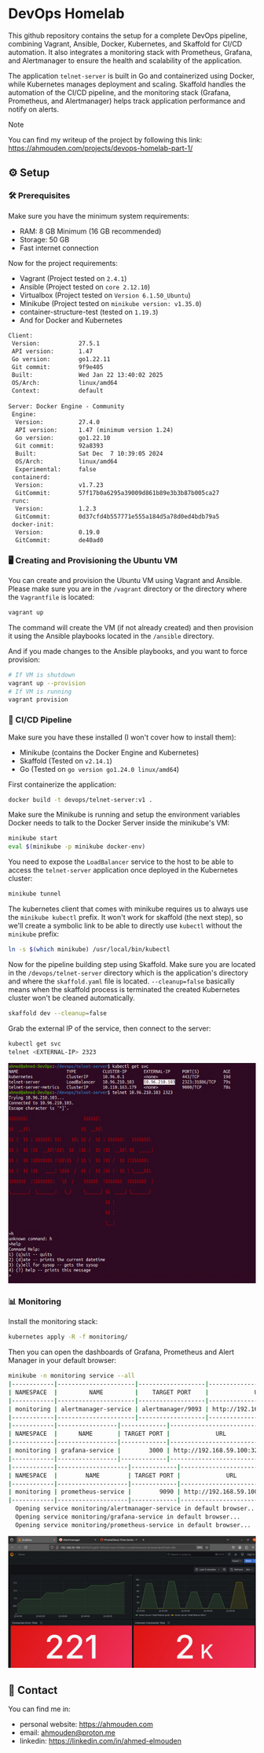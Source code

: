 # DevOps Homelab

This github repository contains the setup for a complete DevOps pipeline, combining Vagrant, Ansible, Docker, Kubernetes, and Skaffold for CI/CD automation. It also integrates a monitoring stack with Prometheus, Grafana, and Alertmanager to ensure the health and scalability of the application.

The application `telnet-server` is built in Go and containerized using Docker, while Kubernetes manages deployment and scaling. Skaffold handles the automation of the CI/CD pipeline, and the monitoring stack (Grafana, Prometheus, and Alertmanager) helps track application performance and notify on alerts.

> [!NOTE]
> You can find my writeup of the project by following this link: https://ahmouden.com/projects/devops-homelab-part-1/

## ⚙️ Setup
### 🛠️ Prerequisites

Make sure you have the minimum system requirements:

- RAM: 8 GB Minimum (16 GB recommended)
- Storage: 50 GB
- Fast internet connection

Now for the project requirements:
- Vagrant (Project tested on `2.4.1`)
- Ansible (Project tested on `core 2.12.10`)
- Virtualbox (Project tested on `Version 6.1.50_Ubuntu`)
- Minikube (Project tested on `minikube version: v1.35.0`)
- container-structure-test (tested on `1.19.3`)
- And for Docker and Kubernetes
```
Client:
 Version:           27.5.1
 API version:       1.47
 Go version:        go1.22.11
 Git commit:        9f9e405
 Built:             Wed Jan 22 13:40:02 2025
 OS/Arch:           linux/amd64
 Context:           default

Server: Docker Engine - Community
 Engine:
  Version:          27.4.0
  API version:      1.47 (minimum version 1.24)
  Go version:       go1.22.10
  Git commit:       92a8393
  Built:            Sat Dec  7 10:39:05 2024
  OS/Arch:          linux/amd64
  Experimental:     false
 containerd:
  Version:          v1.7.23
  GitCommit:        57f17b0a6295a39009d861b89e3b3b87b005ca27
 runc:
  Version:          1.2.3
  GitCommit:        0d37cfd4b557771e555a184d5a78d0ed4bdb79a5
 docker-init:
  Version:          0.19.0
  GitCommit:        de40ad0
```

### 🖥️ Creating and Provisioning the Ubuntu VM

You can create and provision the Ubuntu VM using Vagrant and Ansible. Please make sure you are in the `/vagrant` directory or the directory where the `Vagrantfile` is located:

```sh
vagrant up
```

The command will create the VM (if not already created) and then provision it using the Ansible playbooks located in the `/ansible` directory.

And if you made changes to the Ansible playbooks, and you want to force provision:

```sh
# If VM is shutdown
vagrant up --provision
# If VM is running
vagrant provision
```

### 🚀 CI/CD Pipeline

Make sure you have these installed (I won't cover how to install them):

- Minikube (contains the Docker Engine and Kubernetes)
- Skaffold (Tested on `v2.14.1`)
- Go (Tested on `go version go1.24.0 linux/amd64`)

First containerize the application:

```sh
docker build -t devops/telnet-server:v1 .
```

Make sure the Minikube is running and setup the environment variables Docker needs to talk to the Docker Server inside the minikube's VM:

```sh
minikube start
eval $(minikube -p minikube docker-env)
```

You need to expose the `LoadBalancer` service to the host to be able to access the `telnet-server` application once deployed in the Kubernetes cluster:

```sh
minikube tunnel
```

The kubernetes client that comes with minikube requires us to always use the `minikube kubectl` prefix. It won't work for skaffold (the next step), so we'll create a symbolic link to be able to directly use `kubectl` without the `minikube` prefix:

```sh
ln -s $(which minikube) /usr/local/bin/kubectl
```

Now for the pipeline building step using Skaffold. Make sure you are located in the `/devops/telnet-server` directory which is the application's directory and where the `skaffold.yaml` file is located. `--cleanup=false` basically means when the skaffold process is terminated the created Kubernetes cluster won't be cleaned automatically.

```sh
skaffold dev --cleanup=false
```

Grab the external IP of the service, then connect to the server:

```sh
kubectl get svc
telnet <EXTERNAL-IP> 2323
```

![](pictures/telnet-server-screenshot.png)

### 📊 Monitoring

Install the monitoring stack:

```sh
kubernetes apply -R -f monitoring/
```

Then you can open the dashboards of Grafana, Prometheus and Alert Manager in your default browser:

```sh
minikube -n monitoring service --all
|------------|----------------------|-------------------|-----------------------------|
| NAMESPACE  |         NAME         |    TARGET PORT    |             URL             |
|------------|----------------------|-------------------|-----------------------------|
| monitoring | alertmanager-service | alertmanager/9093 | http://192.168.59.100:31985 |
|------------|----------------------|-------------------|-----------------------------|
|------------|-----------------|-------------|-----------------------------|
| NAMESPACE  |      NAME       | TARGET PORT |             URL             |
|------------|-----------------|-------------|-----------------------------|
| monitoring | grafana-service |        3000 | http://192.168.59.100:32076 |
|------------|-----------------|-------------|-----------------------------|
|------------|--------------------|-------------|-----------------------------|
| NAMESPACE  |        NAME        | TARGET PORT |             URL             |
|------------|--------------------|-------------|-----------------------------|
| monitoring | prometheus-service |        9090 | http://192.168.59.100:30496 |
|------------|--------------------|-------------|-----------------------------|
  Opening service monitoring/alertmanager-service in default browser...
  Opening service monitoring/grafana-service in default browser...
  Opening service monitoring/prometheus-service in default browser...
```

![](pictures/firefox-screenshot-monitoring-stack.png)

## 💬 Contact

You can find me in:
- personal website: https://ahmouden.com
- email: ahmouden@proton.me
- linkedin: https://linkedin.com/in/ahmed-elmouden

